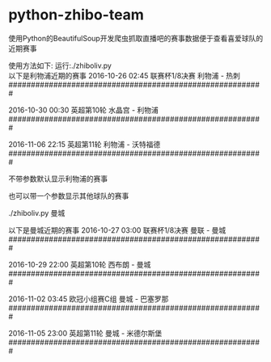# python-zhibo-team
使用Python的BeautifulSoup开发爬虫抓取直播吧的赛事数据便于查看喜爱球队的近期赛事

使用方法如下:
运行:./zhiboliv.py  
以下是利物浦近期的赛事
2016-10-26 02:45  联赛杯1/8决赛 利物浦   -   热刺
#########################################################

2016-10-30 00:30  英超第10轮 水晶宫   -   利物浦
#########################################################

2016-11-06 22:15  英超第11轮 利物浦   -   沃特福德
#########################################################

不带参数默认显示利物浦的赛事

也可以带一个参数显示其他球队的赛事

./zhiboliv.py  曼城

以下是曼城近期的赛事
2016-10-27 03:00  联赛杯1/8决赛 曼联   -   曼城
#########################################################

2016-10-29 22:00  英超第10轮 西布朗   -   曼城
#########################################################

2016-11-02 03:45  欧冠小组赛C组 曼城   -   巴塞罗那
#########################################################

2016-11-05 23:00  英超第11轮 曼城   -   米德尔斯堡
#########################################################



